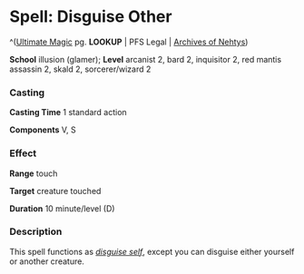 # Spell: Disguise Other

^([Ultimate Magic][ss-disguise-other] pg. **LOOKUP** | PFS Legal | [Archives of Nehtys][sn-disguise-other])

**School** illusion (glamer); **Level** arcanist 2, bard 2, inquisitor 2, red mantis assassin 2, skald 2, sorcerer/wizard 2

### Casting

**Casting Time** 1 standard action  

**Components** V, S

### Effect

**Range** touch  

**Target** creature touched  

**Duration** 10 minute/level (D)

### Description

This spell functions as _[disguise self]_, except you can disguise either yourself or another creature.

[ss-disguise-other]: http://paizo.com/pathfinderRPG/v57
[sn-disguise-other]: http://www.archivesofnethys.com/SpellDisplay.aspx?ItemName=Disguise%20Other
[disguise self]: http://www.archivesofnethys.com/SpellDisplay.aspx?ItemName=disguise%20self
